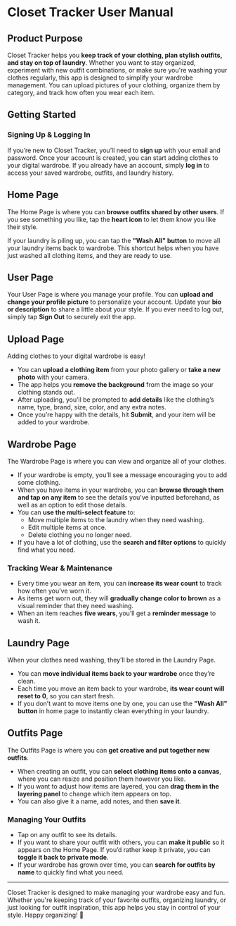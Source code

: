 # Closet Tracker User Manual

## Product Purpose

Closet Tracker helps you **keep track of your clothing, plan stylish outfits, and stay on top of laundry**. Whether you want to stay organized, experiment with new outfit combinations, or make sure you're washing your clothes regularly, this app is designed to simplify your wardrobe management. You can upload pictures of your clothing, organize them by category, and track how often you wear each item.

## Getting Started

### Signing Up & Logging In

If you’re new to Closet Tracker, you’ll need to **sign up** with your email and password. Once your account is created, you can start adding clothes to your digital wardrobe. If you already have an account, simply **log in** to access your saved wardrobe, outfits, and laundry history.

## Home Page

The Home Page is where you can **browse outfits shared by other users**. If you see something you like, tap the **heart icon** to let them know you like their style. 

If your laundry is piling up, you can tap the **"Wash All" button** to move all your laundry items back to wardrobe. This shortcut helps when you have just washed all clothing items, and they are ready to use.

## User Page

Your User Page is where you manage your profile. You can **upload and change your profile picture** to personalize your account. Update your **bio or description** to share a little about your style. If you ever need to log out, simply tap **Sign Out** to securely exit the app.

## Upload Page

Adding clothes to your digital wardrobe is easy! 

- You can **upload a clothing item** from your photo gallery or **take a new photo** with your camera.
- The app helps you **remove the background** from the image so your clothing stands out.
- After uploading, you’ll be prompted to **add details** like the clothing’s name, type, brand, size, color, and any extra notes.
- Once you’re happy with the details, hit **Submit**, and your item will be added to your wardrobe.

## Wardrobe Page

The Wardrobe Page is where you can view and organize all of your clothes. 

- If your wardrobe is empty, you’ll see a message encouraging you to add some clothing.
- When you have items in your wardrobe, you can **browse through them and tap on any item** to see the details you've inputted beforehand, as well as an option to edit those details.
- You can **use the multi-select feature** to:
  - Move multiple items to the laundry when they need washing.
  - Edit multiple items at once.
  - Delete clothing you no longer need.
 - If you have a lot of clothing, use the **search and filter options** to quickly find what you need.

### Tracking Wear & Maintenance

- Every time you wear an item, you can **increase its wear count** to track how often you’ve worn it.
- As items get worn out, they will **gradually change color to brown** as a visual reminder that they need washing.
- When an item reaches **five wears**, you’ll get a **reminder message** to wash it.

## Laundry Page

When your clothes need washing, they’ll be stored in the Laundry Page. 

- You can **move individual items back to your wardrobe** once they’re clean.
- Each time you move an item back to your wardrobe, **its wear count will reset to 0**, so you can start fresh.
- If you don’t want to move items one by one, you can use the **"Wash All" button** in home page to instantly clean everything in your laundry.

## Outfits Page

The Outfits Page is where you can **get creative and put together new outfits**. 

- When creating an outfit, you can **select clothing items onto a canvas**, where you can resize and position them however you like.
- If you want to adjust how items are layered, you can **drag them in the layering panel** to change which item appears on top.
- You can also give it a name, add notes, and then **save it**.

### Managing Your Outfits

- Tap on any outfit to see its details.
- If you want to share your outfit with others, you can **make it public** so it appears on the Home Page. If you’d rather keep it private, you can **toggle it back to private mode**.
- If your wardrobe has grown over time, you can **search for outfits by name** to quickly find what you need.

---

Closet Tracker is designed to make managing your wardrobe easy and fun. Whether you're keeping track of your favorite outfits, organizing laundry, or just looking for outfit inspiration, this app helps you stay in control of your style. Happy organizing! 🎉
